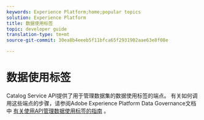 ```yaml
---
keywords: Experience Platform;home;popular topics
solution: Experience Platform
title: 数据使用标签
topic: developer guide
translation-type: tm+mt
source-git-commit: 30ea8b4eeeb5f11bfca65f2931902aae63e8f08e

---
```



# 数据使用标签

Catalog Service API提供了用于管理数据集的数据使用标签的端点。 有关如何调用这些端点的步骤，请参阅Adobe Experience Platform Data Governance文档中 [有关使用API管理数据使用标签的指南](../../data-governance/labels/overview.md) 。